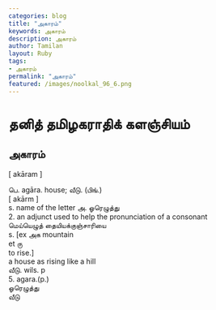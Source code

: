```yaml
---  
categories: blog  
title: "அகாரம்"
keywords: அகாரம்  
description: அகாரம்
author: Tamilan  
layout: Ruby  
tags:     
- அகாரம்
permalink: "அகாரம்"  
featured: /images/noolkal_96_6.png  
--- 
```

# தனித் தமிழகராதிக் களஞ்சியம்
## அகாரம்

[ akāram ]  
  
பெ. agāra. house; வீடு. (பிங்.)  
[ akārm ]  
s. name of the letter அ. ஓரெழுத்து  
2. an adjunct used to help the pronunciation of a consonant  
மெய்யெழுத் தையியக்குஞ்சாரியை  
s. [ex அக mountain  
et ரு  
to rise.]  
a house as rising like a hill  
வீடு. wils. p  
5. agara.(p.)  
ஓரெழுத்து  
வீடு